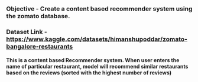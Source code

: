 ### Objective - Create a content based recommender system using the zomato database.

### Dataset Link - https://www.kaggle.com/datasets/himanshupoddar/zomato-bangalore-restaurants

#### This is a content based Recommender system. When user enters the name of particular restaurant, model will recommend similar restaurants based on the reviews (sorted with the highest number of reviews)

 
